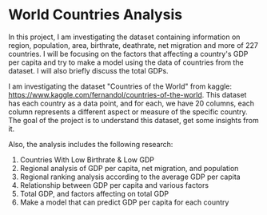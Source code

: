 # World Countries Analysis


  In this project, I am investigating the dataset containing information on region, population, area, birthrate, deathrate, net migration and more of 227 countries. I will be focusing on the factors that affecting a country's GDP per capita and try to make a model using the data of countries from the dataset. I will also briefly discuss the total GDPs. 
  
  I am investigating the dataset "Countries of the World"  from kaggle: https://www.kaggle.com/fernandol/countries-of-the-world.
This dataset has each country as a data point, and for each, we have 20 columns, each column represents a different aspect or measure of the specific country. The goal of the project is to understand this dataset, get some insights from it. 

Also, the analysis includes the following research:
1. Countries With Low Birthrate & Low GDP
2. Regional analysis of GDP per capita, net migration, and population
3. Regional ranking analysis according to the average GDP per capita
4. Relationship between GDP per capita and various factors
5. Total GDP, and factors affecting on total GDP
6. Make a model that can predict GDP per capita for each country
